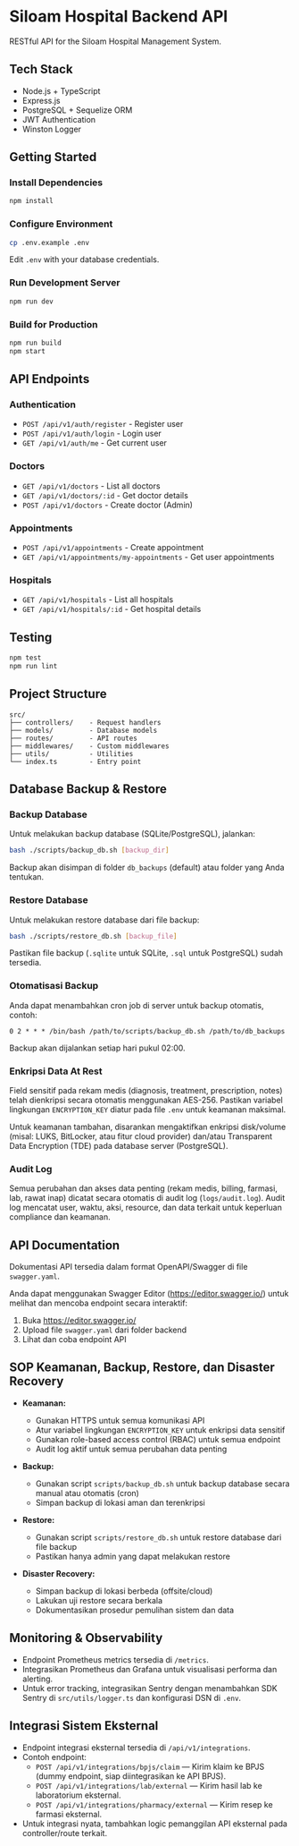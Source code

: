 # Siloam Hospital Backend API

RESTful API for the Siloam Hospital Management System.

## Tech Stack

- Node.js + TypeScript
- Express.js
- PostgreSQL + Sequelize ORM
- JWT Authentication
- Winston Logger

## Getting Started

### Install Dependencies

```bash
npm install
```

### Configure Environment

```bash
cp .env.example .env
```

Edit `.env` with your database credentials.

### Run Development Server

```bash
npm run dev
```

### Build for Production

```bash
npm run build
npm start
```

## API Endpoints

### Authentication
- `POST /api/v1/auth/register` - Register user
- `POST /api/v1/auth/login` - Login user
- `GET /api/v1/auth/me` - Get current user

### Doctors
- `GET /api/v1/doctors` - List all doctors
- `GET /api/v1/doctors/:id` - Get doctor details
- `POST /api/v1/doctors` - Create doctor (Admin)

### Appointments
- `POST /api/v1/appointments` - Create appointment
- `GET /api/v1/appointments/my-appointments` - Get user appointments

### Hospitals
- `GET /api/v1/hospitals` - List all hospitals
- `GET /api/v1/hospitals/:id` - Get hospital details

## Testing

```bash
npm test
npm run lint
```

## Project Structure

```
src/
├── controllers/    - Request handlers
├── models/         - Database models
├── routes/         - API routes
├── middlewares/    - Custom middlewares
├── utils/          - Utilities
└── index.ts        - Entry point
```

## Database Backup & Restore

### Backup Database

Untuk melakukan backup database (SQLite/PostgreSQL), jalankan:

```bash
bash ./scripts/backup_db.sh [backup_dir]
```

Backup akan disimpan di folder `db_backups` (default) atau folder yang Anda tentukan.

### Restore Database

Untuk melakukan restore database dari file backup:

```bash
bash ./scripts/restore_db.sh [backup_file]
```

Pastikan file backup (`.sqlite` untuk SQLite, `.sql` untuk PostgreSQL) sudah tersedia.

### Otomatisasi Backup

Anda dapat menambahkan cron job di server untuk backup otomatis, contoh:

```cron
0 2 * * * /bin/bash /path/to/scripts/backup_db.sh /path/to/db_backups
```

Backup akan dijalankan setiap hari pukul 02:00.

### Enkripsi Data At Rest

Field sensitif pada rekam medis (diagnosis, treatment, prescription, notes) telah dienkripsi secara otomatis menggunakan AES-256. Pastikan variabel lingkungan `ENCRYPTION_KEY` diatur pada file `.env` untuk keamanan maksimal.

Untuk keamanan tambahan, disarankan mengaktifkan enkripsi disk/volume (misal: LUKS, BitLocker, atau fitur cloud provider) dan/atau Transparent Data Encryption (TDE) pada database server (PostgreSQL).

### Audit Log

Semua perubahan dan akses data penting (rekam medis, billing, farmasi, lab, rawat inap) dicatat secara otomatis di audit log (`logs/audit.log`). Audit log mencatat user, waktu, aksi, resource, dan data terkait untuk keperluan compliance dan keamanan.

## API Documentation

Dokumentasi API tersedia dalam format OpenAPI/Swagger di file `swagger.yaml`.

Anda dapat menggunakan Swagger Editor (https://editor.swagger.io/) untuk melihat dan mencoba endpoint secara interaktif:

1. Buka https://editor.swagger.io/
2. Upload file `swagger.yaml` dari folder backend
3. Lihat dan coba endpoint API

## SOP Keamanan, Backup, Restore, dan Disaster Recovery

- **Keamanan:**
  - Gunakan HTTPS untuk semua komunikasi API
  - Atur variabel lingkungan `ENCRYPTION_KEY` untuk enkripsi data sensitif
  - Gunakan role-based access control (RBAC) untuk semua endpoint
  - Audit log aktif untuk semua perubahan data penting

- **Backup:**
  - Gunakan script `scripts/backup_db.sh` untuk backup database secara manual atau otomatis (cron)
  - Simpan backup di lokasi aman dan terenkripsi

- **Restore:**
  - Gunakan script `scripts/restore_db.sh` untuk restore database dari file backup
  - Pastikan hanya admin yang dapat melakukan restore

- **Disaster Recovery:**
  - Simpan backup di lokasi berbeda (offsite/cloud)
  - Lakukan uji restore secara berkala
  - Dokumentasikan prosedur pemulihan sistem dan data

## Monitoring & Observability

- Endpoint Prometheus metrics tersedia di `/metrics`.
- Integrasikan Prometheus dan Grafana untuk visualisasi performa dan alerting.
- Untuk error tracking, integrasikan Sentry dengan menambahkan SDK Sentry di `src/utils/logger.ts` dan konfigurasi DSN di `.env`.

## Integrasi Sistem Eksternal

- Endpoint integrasi eksternal tersedia di `/api/v1/integrations`.
- Contoh endpoint:
  - `POST /api/v1/integrations/bpjs/claim` — Kirim klaim ke BPJS (dummy endpoint, siap diintegrasikan ke API BPJS).
  - `POST /api/v1/integrations/lab/external` — Kirim hasil lab ke laboratorium eksternal.
  - `POST /api/v1/integrations/pharmacy/external` — Kirim resep ke farmasi eksternal.
- Untuk integrasi nyata, tambahkan logic pemanggilan API eksternal pada controller/route terkait.
